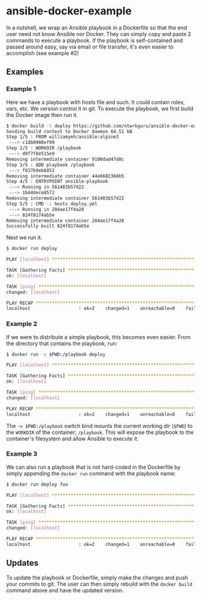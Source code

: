 # ansible-docker-example

In a nutshell, we wrap an Ansible playbook in a Dockerfile so that the end user need not know Ansible nor Docker. They can simply copy and paste 2 commands to execute a playbook. If the playbook is self-contained and passed around easy, say via email or file transfer, it's even easier to accomplish (see example #2)

## Examples

### Example 1

Here we have a playbook with hosts file and such. It could contain roles, vars, etc. We version control it in git. To execute the playbook, we first build the Docker image then run it.

```bash
$ docker build -t deploy https://github.com/ntwrkguru/ansible-docker-example.git
Sending build context to Docker daemon 64.51 kB
Step 1/5 : FROM williamyeh/ansible:alpine3
 ---> c1db0908ef99
Step 2/5 : WORKDIR /playbook
 ---> d0f7f8e515e9
Removing intermediate container 9100dad47d0c
Step 3/5 : ADD playbook /playbook
 ---> f037b9eb6853
Removing intermediate container 44e6682360b5
Step 4/5 : ENTRYPOINT ansible-playbook
 ---> Running in 561483b57d22
 ---> 1b44dece8572
Removing intermediate container 561483b57d22
Step 5/5 : CMD -i hosts deploy.yml
 ---> Running in 204ae17f4a28
 ---> 824f8174ab5e
Removing intermediate container 204ae17f4a28
Successfully built 824f8174ab5e
```

Next we run it.

```bash
$ docker run deploy

PLAY [localhost] ***************************************************************

TASK [Gathering Facts] *********************************************************
ok: [localhost]

TASK [ping] ********************************************************************
changed: [localhost]

PLAY RECAP *********************************************************************
localhost                  : ok=2    changed=1    unreachable=0    failed=0
```

### Example 2

If we were to distribute a simple playbook, this becomes even easier. From the directory that contains the playbook, run:

```bash
$ docker run -v $PWD:/playbook deploy

PLAY [localhost] ***************************************************************

TASK [Gathering Facts] *********************************************************
ok: [localhost]

TASK [ping] ********************************************************************
changed: [localhost]

PLAY RECAP *********************************************************************
localhost                  : ok=2    changed=1    unreachable=0    failed=0
```

The `-v $PWD:/playbook` switch bind mounts the current working dir (`$PWD`) to the `WORKDIR` of the container; `/playbook`. This will expose the playbook to the container's filesystem and allow Ansible to execute it.

### Example 3

We can also run a playbook that is not hard-coded in the Dockerfile by simply appending the `docker run` command with the playbook name:

```bash
$ docker run deploy foo

PLAY [localhost] ***************************************************************

TASK [Gathering Facts] *********************************************************
ok: [localhost]

TASK [ping] ********************************************************************
changed: [localhost]

PLAY RECAP *********************************************************************
localhost                  : ok=2    changed=1    unreachable=0    failed=0
```

## Updates

To update the playbook or Dockerfile, simply make the changes and push your commits to git. The user can then simply rebuild with the `docker build` command above and have the updated version.